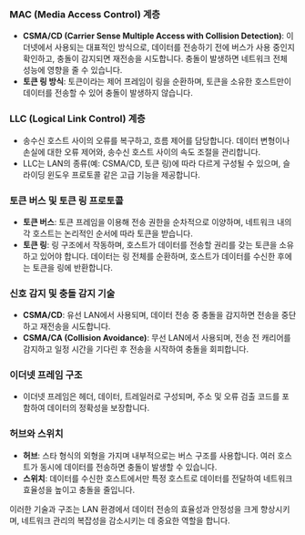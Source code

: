 ### MAC (Media Access Control) 계층
- **CSMA/CD (Carrier Sense Multiple Access with Collision Detection)**: 이더넷에서 사용되는 대표적인 방식으로, 데이터를 전송하기 전에 버스가 사용 중인지 확인하고, 충돌이 감지되면 재전송을 시도합니다. 충돌이 발생하면 네트워크 전체 성능에 영향을 줄 수 있습니다.
- **토큰 링 방식**: 토큰이라는 제어 프레임이 링을 순환하며, 토큰을 소유한 호스트만이 데이터를 전송할 수 있어 충돌이 발생하지 않습니다.

### LLC (Logical Link Control) 계층
- 송수신 호스트 사이의 오류를 복구하고, 흐름 제어를 담당합니다. 데이터 변형이나 손실에 대한 오류 제어와, 송수신 호스트 사이의 속도 조절을 관리합니다.
- LLC는 LAN의 종류(예: CSMA/CD, 토큰 링)에 따라 다르게 구성될 수 있으며, 슬라이딩 윈도우 프로토콜 같은 고급 기능을 제공합니다.

### 토큰 버스 및 토큰 링 프로토콜
- **토큰 버스**: 토큰 프레임을 이용해 전송 권한을 순차적으로 이양하며, 네트워크 내의 각 호스트는 논리적인 순서에 따라 토큰을 받습니다.
- **토큰 링**: 링 구조에서 작동하며, 호스트가 데이터를 전송할 권리를 갖는 토큰을 소유하고 있어야 합니다. 데이터는 링 전체를 순환하며, 호스트가 데이터를 수신한 후에는 토큰을 링에 반환합니다.

### 신호 감지 및 충돌 감지 기술
- **CSMA/CD**: 유선 LAN에서 사용되며, 데이터 전송 중 충돌을 감지하면 전송을 중단하고 재전송을 시도합니다.
- **CSMA/CA (Collision Avoidance)**: 무선 LAN에서 사용되며, 전송 전 캐리어를 감지하고 일정 시간을 기다린 후 전송을 시작하여 충돌을 회피합니다.

### 이더넷 프레임 구조
- 이더넷 프레임은 헤더, 데이터, 트레일러로 구성되며, 주소 및 오류 검출 코드를 포함하여 데이터의 정확성을 보장합니다.

### 허브와 스위치
- **허브**: 스타 형식의 외형을 가지며 내부적으로는 버스 구조를 사용합니다. 여러 호스트가 동시에 데이터를 전송하면 충돌이 발생할 수 있습니다.
- **스위치**: 데이터를 수신한 호스트에서만 특정 호스트로 데이터를 전달하여 네트워크 효율성을 높이고 충돌을 줄입니다.

이러한 기술과 구조는 LAN 환경에서 데이터 전송의 효율성과 안정성을 크게 향상시키며, 네트워크 관리의 복잡성을 감소시키는 데 중요한 역할을 합니다.